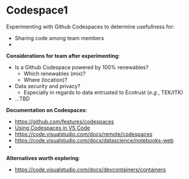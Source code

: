 # Codespace1

Experimenting with Github Codespaces to determine usefullness for:
  * Sharing code among team members
  * 


**Considerations for team after experimenting**:
  * Is a Github Codespace powered by 100% renewables?
    * Which renewables (mix)?
    * Where (location)?
  * Data security and privacy?
    * Especially in regards to data entrusted to Ecotrust (*e.g.*, TEK/ITK)
  * ...TBD   

**Documentation on Codespaces**:  
  * https://github.com/features/codespaces
  * [Using Codespaces in VS Code](https://docs.github.com/en/codespaces/developing-in-codespaces/using-github-codespaces-in-visual-studio-code)
  * https://code.visualstudio.com/docs/remote/codespaces
  * https://code.visualstudio.com/docs/datascience/notebooks-web
  * 

**Alternatives worth exploring**:  
 * https://code.visualstudio.com/docs/devcontainers/containers
